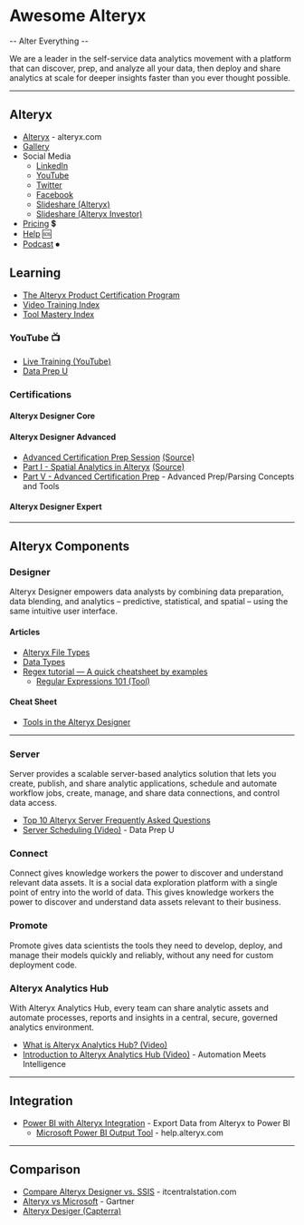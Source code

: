# Awesome Alteryx
-- Alter Everything --


We are a leader in the self-service data analytics movement with a 
platform that can discover, prep, and analyze all your data, 
then deploy and share analytics at scale for deeper insights 
faster than you ever thought possible.

-----


## Alteryx
* [Alteryx](https://www.alteryx.com) - alteryx.com
* [Gallery](https://gallery.alteryx.com)
* Social Media
  * [LinkedIn](https://www.linkedin.com/company/alteryx/)
  * [YouTube](https://www.youtube.com/channel/UCHXZG5zyEXAdAC1zPooTKOQ)
  * [Twitter](https://twitter.com/notifications)
  * [Facebook](https://www.facebook.com/alteryx)
  * [Slideshare (Alteryx)](https://www2.slideshare.net/Alteryx)
  * [Slideshare (Alteryx Investor)](https://www2.slideshare.net/alteryxinvestor/alteryx-investor-presentation)
* [Pricing](https://www.alteryx.com/products/platform-details/pricing) 💲
* [Help](https://help.alteryx.com/) 🆘
* [Podcast](https://community.alteryx.com/t5/Alter-Everything-Podcast/bg-p/podcast) ⏺

## Learning 
* [The Alteryx Product Certification Program](https://community.alteryx.com/t5/Certification/bd-p/product-certification)
* [Video Training Index](https://community.alteryx.com/t5/Videos/Video-Training-Index/td-p/45161)
* [Tool Mastery Index](https://community.alteryx.com/t5/Alteryx-Designer-Knowledge-Base/Tool-Mastery-Index/ta-p/84593)

### YouTube :tv:
* [Live Training (YouTube)](https://www.youtube.com/watch?v=tNMyd7OB75I&list=PLfSLx4WE4q50eriX-fpzQdaSCfxuKT8tZ)
* [Data Prep U](https://www.youtube.com/c/DataPrepU)

### Certifications

#### Alteryx Designer Core

#### Alteryx Designer Advanced
* [Advanced Certification Prep Session](https://www.youtube.com/watch?v=5tbgfcv_A8o&feature=emb_logo) [(Source)](https://community.alteryx.com/t5/Videos/Advanced-Certification-Prep-Session/td-p/175693)
* [Part I - Spatial Analytics in Alteryx](https://www.youtube.com/watch?v=5wLU9wc7tkk&feature=emb_logo) [(Source)](https://community.alteryx.com/t5/Videos/Advanced-Certification-Prep-Part-I/m-p/351816)
* [Part V - Advanced Certification Prep](https://www.youtube.com/watch?v=dBtaf95yhKg) - Advanced Prep/Parsing Concepts and Tools

#### Alteryx Designer Expert

-----

## Alteryx Components

### Designer
Alteryx Designer empowers data analysts by combining data preparation, data blending, and analytics – predictive, statistical, and spatial – using the same intuitive user interface.

#### Articles
* [Alteryx File Types](https://help.alteryx.com/current/designer/alteryx-file-types)
* [Data Types](https://help.alteryx.com/current/designer/data-types)
* [Regex tutorial — A quick cheatsheet by examples](https://medium.com/factory-mind/regex-tutorial-a-simple-cheatsheet-by-examples-649dc1c3f285)
  * [Regular Expressions 101 (Tool)](https://regex101.com/)

#### Cheat Sheet
* [Tools in the Alteryx Designer](https://www.alteryx.com/sites/default/files/alteryx-designer-tools-sheet_0.pdf)
-----

### Server
Server provides a scalable server-based analytics solution that lets you create, publish, and share analytic applications, schedule and automate workflow jobs, create, manage, and share data connections, and control data access.
* [Top 10 Alteryx Server Frequently Asked Questions](https://community.alteryx.com/t5/Engine-Works/Top-10-Alteryx-Server-Frequently-Asked-Questions/ba-p/21645)
* [Server Scheduling (Video)](https://www.youtube.com/watch?v=kOhUHGjwAGA) - Data Prep U

### Connect
Connect gives knowledge workers the power to discover and understand relevant data assets. It is a social data exploration platform with a single point of entry into the world of data. This gives knowledge workers the power to discover and understand data assets relevant to their business.

### Promote
Promote gives data scientists the tools they need to develop, deploy, and manage their models quickly and reliably, without any need for custom deployment code. 

### Alteryx Analytics Hub
With Alteryx Analytics Hub, every team can share analytic assets and automate processes, reports and insights in a central, secure, governed analytics environment.
* [What is Alteryx Analytics Hub? (Video)](https://www.youtube.com/watch?v=uGJ7jYoOF6Q)
* [Introduction to Alteryx Analytics Hub (Video)](https://www.youtube.com/watch?v=_0IYA0z7uhc) - Automation Meets Intelligence

----
## Integration
* [Power BI with Alteryx Integration](https://www.youtube.com/watch?v=Q-SAVuI3Ha4) - Export Data from Alteryx to Power BI
  * [Microsoft Power BI Output Tool](https://help.alteryx.com/current/designer/microsoft-power-bi-output-tool) - help.alteryx.com
----

## Comparison
* [Compare Alteryx Designer vs. SSIS](https://www.itcentralstation.com/products/comparisons/alteryx-designer_vs_ssis) - itcentralstation.com
* [Alteryx vs Microsoft](https://www.gartner.com/reviews/market/data-preparation-tools/compare/alteryx-vs-microsoft) - Gartner
* [Alteryx Desiger (Capterra)](https://www.capterra.com/p/145696/Alteryx-Designer/)
